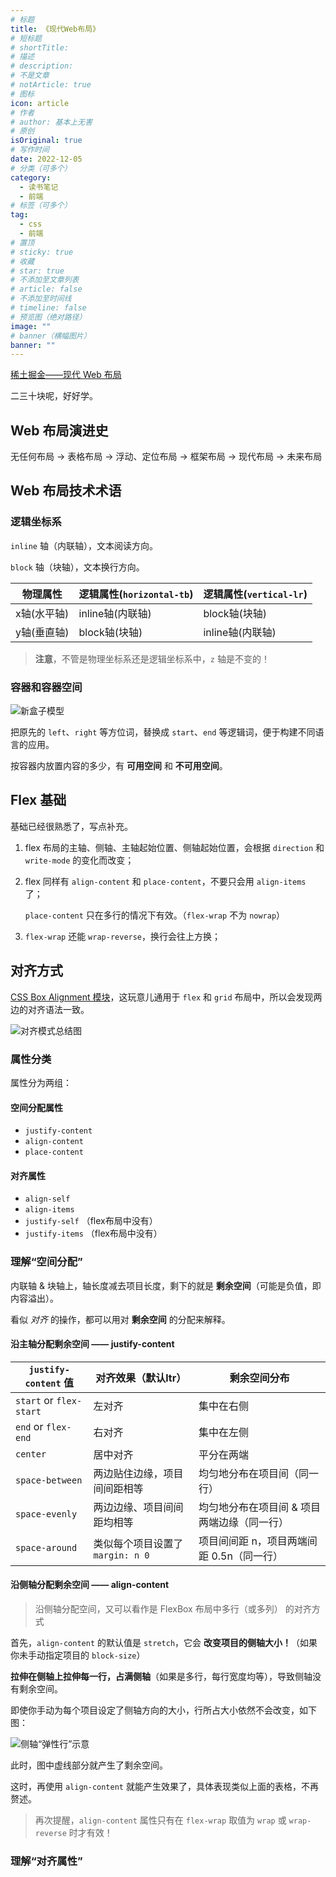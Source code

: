 ```yaml
---
# 标题
title: 《现代Web布局》
# 短标题
# shortTitle: 
# 描述
# description: 
# 不是文章
# notArticle: true
# 图标
icon: article
# 作者
# author: 基本上无害
# 原创
isOriginal: true
# 写作时间
date: 2022-12-05
# 分类（可多个）
category:
  - 读书笔记
  - 前端
# 标签（可多个）
tag:
  - css
  - 前端
# 置顶
# sticky: true
# 收藏
# star: true
# 不添加至文章列表
# article: false
# 不添加至时间线
# timeline: false
# 预览图（绝对路径）
image: ""
# banner（横幅图片）
banner: ""
---
```


[稀土掘金——现代 Web 布局](https://juejin.cn/book/7161370789680250917)

二三十块呢，好好学。

<!-- more -->

## Web 布局演进史

无任何布局 -> 表格布局 -> 浮动、定位布局 -> 框架布局 -> 现代布局 -> 未来布局

## Web 布局技术术语

### 逻辑坐标系

`inline` 轴（内联轴），文本阅读方向。

`block` 轴（块轴），文本换行方向。

|物理属性|逻辑属性(`horizontal-tb`)|逻辑属性(`vertical-lr`)|
|---|---|---|
|x轴(水平轴)|inline轴(内联轴)|block轴(块轴)|
|y轴(垂直轴)|block轴(块轴)|inline轴(内联轴)|

> **注意**，不管是物理坐标系还是逻辑坐标系中，`z` 轴是不变的！

### 容器和容器空间

![新盒子模型](https://raw.githubusercontent.com/harmless7/blogImgHost/main/202212081155710.jpg?token=ASN72ADZDY2WEQHIWM2I5HTDSFQFK)

把原先的 `left`、`right` 等方位词，替换成 `start`、`end` 等逻辑词，便于构建不同语言的应用。

按容器内放置内容的多少，有 **可用空间** 和 **不可用空间**。

## Flex 基础

基础已经很熟悉了，写点补充。

1. flex 布局的主轴、侧轴、主轴起始位置、侧轴起始位置，会根据 `direction` 和 `write-mode` 的变化而改变；

2. flex 同样有 `align-content` 和 `place-content`，不要只会用 `align-items` 了；
  
    `place-content` 只在多行的情况下有效。（`flex-wrap` 不为 `nowrap`）

3. `flex-wrap` 还能 `wrap-reverse`，换行会往上方换；

## 对齐方式

[CSS Box Alignment 模块](https://www.w3.org/TR/css-align-3/)，这玩意儿通用于 `flex` 和 `grid` 布局中，所以会发现两边的对齐语法一致。

![对齐模式总结图](https://raw.githubusercontent.com/harmless7/blogImgHost/main/202212081155711.jpg?token=ASN72AB75PQL6IK5K6LJEJLDSFQFM)

### 属性分类

属性分为两组：

#### 空间分配属性

- `justify-content`
- `align-content`
- `place-content`

#### 对齐属性

- `align-self`
- `align-items`
- `justify-self` （flex布局中没有）
- `justify-items` （flex布局中没有）

### 理解“空间分配”

内联轴 & 块轴上，轴长度减去项目长度，剩下的就是 **剩余空间**（可能是负值，即内容溢出）。

看似 *对齐* 的操作，都可以用对 **剩余空间** 的分配来解释。

#### 沿主轴分配剩余空间 —— justify-content

|`justify-content` 值|对齐效果（默认ltr）|剩余空间分布|
|---|---|---|
|`start` or `flex-start`|左对齐|集中在右侧|
|`end` or `flex-end`|右对齐|集中在左侧|
|`center`|居中对齐|平分在两端|
|`space-between`|两边贴住边缘，项目间间距相等|均匀地分布在项目间（同一行）|
|`space-evenly`|两边边缘、项目间间距均相等|均匀地分布在项目间 & 项目两端边缘（同一行）|
|`space-around`|类似每个项目设置了 `margin: n 0`|项目间间距 n，项目两端间距 0.5n（同一行）|

#### 沿侧轴分配剩余空间 —— align-content

> 沿侧轴分配空间，又可以看作是 FlexBox 布局中多行（或多列） 的对齐方式

首先，`align-content` 的默认值是 `stretch`，它会 **改变项目的侧轴大小！**（如果你未手动指定项目的 `block-size`）

**拉伸在侧轴上拉伸每一行，占满侧轴**（如果是多行，每行宽度均等），导致侧轴没有剩余空间。

即使你手动为每个项目设定了侧轴方向的大小，行所占大小依然不会改变，如下图：

![侧轴“弹性行”示意](https://raw.githubusercontent.com/harmless7/blogImgHost/main/202212081155712.jpg?token=ASN72ACA4HVODBRSUVOS3Z3DSFQFQ)

此时，图中虚线部分就产生了剩余空间。

这时，再使用 `align-content` 就能产生效果了，具体表现类似上面的表格，不再赘述。

> 再次提醒，`align-content` 属性只有在 `flex-wrap` 取值为 `wrap` 或 `wrap-reverse` 时才有效！

### 理解“对齐属性”